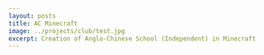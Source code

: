 ```yaml
---
layout: posts
title: AC Minecraft
image: ../projects/club/test.jpg
excerpt: Creation of Anglo-Chinese School (Independent) in Minecraft
---
```



